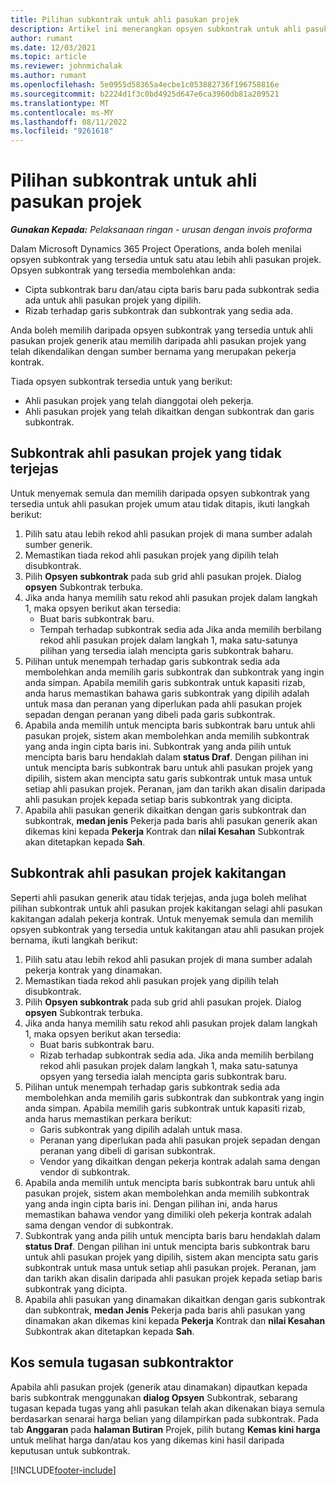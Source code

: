```yaml
---
title: Pilihan subkontrak untuk ahli pasukan projek
description: Artikel ini menerangkan opsyen subkontrak untuk ahli pasukan projek dalam Microsoft Dynamics 365 Project Operations.
author: rumant
ms.date: 12/03/2021
ms.topic: article
ms.reviewer: johnmichalak
ms.author: rumant
ms.openlocfilehash: 5e0955d58365a4ecbe1c053882736f196758816e
ms.sourcegitcommit: b2224d1f3c0bd4925d647e6ca3960db81a209521
ms.translationtype: MT
ms.contentlocale: ms-MY
ms.lasthandoff: 08/11/2022
ms.locfileid: "9261618"
---
```

# <a name="subcontracting-options-for-project-team-members"></a>Pilihan subkontrak untuk ahli pasukan projek

_**Gunakan Kepada:** Pelaksanaan ringan - urusan dengan invois proforma_

Dalam Microsoft Dynamics 365 Project Operations, anda boleh menilai opsyen subkontrak yang tersedia untuk satu atau lebih ahli pasukan projek. Opsyen subkontrak yang tersedia membolehkan anda:

- Cipta subkontrak baru dan/atau cipta baris baru pada subkontrak sedia ada untuk ahli pasukan projek yang dipilih. 
- Rizab terhadap garis subkontrak dan subkontrak yang sedia ada. 

Anda boleh memilih daripada opsyen subkontrak yang tersedia untuk ahli pasukan projek generik atau memilih daripada ahli pasukan projek yang telah dikendalikan dengan sumber bernama yang merupakan pekerja kontrak. 

Tiada opsyen subkontrak tersedia untuk yang berikut:

- Ahli pasukan projek yang telah dianggotai oleh pekerja. 
- Ahli pasukan projek yang telah dikaitkan dengan subkontrak dan garis subkontrak. 

## <a name="subcontracting-an-unstaffed-project-team-member"></a>Subkontrak ahli pasukan projek yang tidak terjejas

Untuk menyemak semula dan memilih daripada opsyen subkontrak yang tersedia untuk ahli pasukan projek umum atau tidak ditapis, ikuti langkah berikut:

1. Pilih satu atau lebih rekod ahli pasukan projek di mana sumber adalah sumber generik.
2. Memastikan tiada rekod ahli pasukan projek yang dipilih telah disubkontrak. 
3. Pilih **Opsyen subkontrak** pada sub grid ahli pasukan projek. Dialog **opsyen** Subkontrak terbuka. 
4. Jika anda hanya memilih satu rekod ahli pasukan projek dalam langkah 1, maka opsyen berikut akan tersedia:
    - Buat baris subkontrak baru. 
    - Tempah terhadap subkontrak sedia ada Jika anda memilih berbilang rekod ahli pasukan projek dalam langkah 1, maka satu-satunya pilihan yang tersedia ialah mencipta garis subkontrak baharu.
5. Pilihan untuk menempah terhadap garis subkontrak sedia ada membolehkan anda memilih garis subkontrak dan subkontrak yang ingin anda simpan. Apabila memilih garis subkontrak untuk kapasiti rizab, anda harus memastikan bahawa garis subkontrak yang dipilih adalah untuk masa dan peranan yang diperlukan pada ahli pasukan projek sepadan dengan peranan yang dibeli pada garis subkontrak.
6. Apabila anda memilih untuk mencipta baris subkontrak baru untuk ahli pasukan projek, sistem akan membolehkan anda memilih subkontrak yang anda ingin cipta baris ini. Subkontrak yang anda pilih untuk mencipta baris baru hendaklah dalam **status Draf**. Dengan pilihan ini untuk mencipta baris subkontrak baru untuk ahli pasukan projek yang dipilih, sistem akan mencipta satu garis subkontrak untuk masa untuk setiap ahli pasukan projek. Peranan, jam dan tarikh akan disalin daripada ahli pasukan projek kepada setiap baris subkontrak yang dicipta. 
7. Apabila ahli pasukan generik dikaitkan dengan garis subkontrak dan subkontrak, **medan jenis** Pekerja pada baris ahli pasukan generik akan dikemas kini kepada **Pekerja** Kontrak dan **nilai Kesahan** Subkontrak akan ditetapkan kepada **Sah**.

## <a name="subcontracting-a-staffed-project-team-member"></a>Subkontrak ahli pasukan projek kakitangan

Seperti ahli pasukan generik atau tidak terjejas, anda juga boleh melihat pilihan subkontrak untuk ahli pasukan projek kakitangan selagi ahli pasukan kakitangan adalah pekerja kontrak. Untuk menyemak semula dan memilih opsyen subkontrak yang tersedia untuk kakitangan atau ahli pasukan projek bernama, ikuti langkah berikut:

1. Pilih satu atau lebih rekod ahli pasukan projek di mana sumber adalah pekerja kontrak yang dinamakan.
2. Memastikan tiada rekod ahli pasukan projek yang dipilih telah disubkontrak. 
3. Pilih **Opsyen subkontrak** pada sub grid ahli pasukan projek. Dialog **opsyen** Subkontrak terbuka. 
4. Jika anda hanya memilih satu rekod ahli pasukan projek dalam langkah 1, maka opsyen berikut akan tersedia:
      - Buat baris subkontrak baru.
      - Rizab terhadap subkontrak sedia ada.
  Jika anda memilih berbilang rekod ahli pasukan projek dalam langkah 1, maka satu-satunya opsyen yang tersedia ialah mencipta garis subkontrak baru.
5. Pilihan untuk menempah terhadap garis subkontrak sedia ada membolehkan anda memilih garis subkontrak dan subkontrak yang ingin anda simpan. Apabila memilih garis subkontrak untuk kapasiti rizab, anda harus memastikan perkara berikut:
      - Garis subkontrak yang dipilih adalah untuk masa. 
      - Peranan yang diperlukan pada ahli pasukan projek sepadan dengan peranan yang dibeli di garisan subkontrak. 
      - Vendor yang dikaitkan dengan pekerja kontrak adalah sama dengan vendor di subkontrak.
6. Apabila anda memilih untuk mencipta baris subkontrak baru untuk ahli pasukan projek, sistem akan membolehkan anda memilih subkontrak yang anda ingin cipta baris ini. Dengan pilihan ini, anda harus memastikan bahawa vendor yang dimiliki oleh pekerja kontrak adalah sama dengan vendor di subkontrak. 
7. Subkontrak yang anda pilih untuk mencipta baris baru hendaklah dalam **status Draf**. Dengan pilihan ini untuk mencipta baris subkontrak baru untuk ahli pasukan projek yang dipilih, sistem akan mencipta satu garis subkontrak untuk masa untuk setiap ahli pasukan projek. Peranan, jam dan tarikh akan disalin daripada ahli pasukan projek kepada setiap baris subkontrak yang dicipta.  
8. Apabila ahli pasukan yang dinamakan dikaitkan dengan garis subkontrak dan subkontrak, **medan Jenis** Pekerja pada baris ahli pasukan yang dinamakan akan dikemas kini kepada **Pekerja** Kontrak dan **nilai Kesahan** Subkontrak akan ditetapkan kepada **Sah**.

## <a name="re-costing-subcontractor-assignments"></a>Kos semula tugasan subkontraktor

Apabila ahli pasukan projek (generik atau dinamakan) dipautkan kepada baris subkontrak menggunakan **dialog Opsyen** Subkontrak, sebarang tugasan kepada tugas yang ahli pasukan telah akan dikenakan biaya semula berdasarkan senarai harga belian yang dilampirkan pada subkontrak. Pada tab **Anggaran** pada **halaman Butiran** Projek, pilih butang **Kemas kini harga** untuk melihat harga dan/atau kos yang dikemas kini hasil daripada keputusan untuk subkontrak.

[!INCLUDE[footer-include](../../includes/footer-banner.md)]
